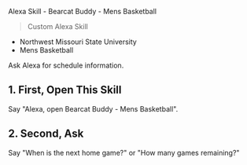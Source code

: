 Alexa Skill - Bearcat Buddy - Mens Basketball

> Custom Alexa Skill

- Northwest Missouri State University
- Mens Basketball

Ask Alexa for schedule information.


## 1. First, Open This Skill

Say "Alexa, open Bearcat Buddy - Mens Basketball".

## 2. Second, Ask

Say "When is the next home game?" or "How many games remaining?"

